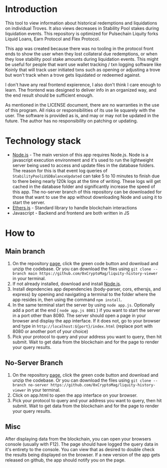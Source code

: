 # Introduction

This tool to view information about historical redemptions and liquidations on individual Troves. It also views decreases in Stability Pool stakes during liquidation events. This repository is optimized for Pulsechain Liquity forks Liquid Loans, Earn Protocol and Flex Protocol.

This app was created because there was no tooling in the protocol front ends to show the user when they lost collateral due redemptions, or when they lose stability pool stake amounts during liquidation events. This might be useful for people that want use wallet tracking / txn logging software like Koinly that will track user initiated txns such as opening or adjusting a trove but won't track when a trove gets liquidated or redeemed against.

I don't have any real frontend expierence, I also don't think I care enough to learn. The frontend was designed to deliver info in an organized way, and the end result should be sufficient enough.

As mentioned in the LICENSE document, there are no warranties in the use of this program. All risks or responsibilities of its use lie squarely with the user. The software is provided as is, and may or may not be updated in the future. The author has no responsibility on patching or updating.

# Technology stack

- [Node.js](https://nodejs.org/en/download/package-manager) - The main version of this app requires Node.js. Node is a javascript execution environment and it's used to run the lightweight server being used to access and update files in the database folders. The reason for this is that event log queries of `StabilityPoolLUSDBalanceUpdated` can take 5 to 10 minutes to finish due to there being nearly 120k logs at the time of writing. These logs will get cached in the database folder and significantly increase the speed of this app. The no-server branch of this repository can be downloaded for those that want to use the app without downloading Node and using it to start the server.
- [Ethers.js](https://docs.ethers.io/v6/) - Standard library to handle blockchain interactions
- Javascript - Backend and frontend are both written in JS

# How to

## Main branch

1. On the repository [page](https://github.com/0xCryptoMag/liquity-history-viewer), click the green code button and download and unzip the codebase. Or you can download the files using `git clone --branch main https://github.com/0xCryptoMag/liquity-history-viewer` in your terminal.
2. If not already installed, download and install [Node.js](https://nodejs.org/en/download/package-manager). 
3. Install depndencies app dependencies (body-parser, cors, ethersjs, and express) by opening and navigating a terminal to the folder where the app resides in, then using the command `npm install`.
4. In the same terminal start the server by using `node app.js`. Optionally add a port at the end ( `node app.js 8081` ) if you want to start the server in a port other than 8080. The server should open a page in your browser and display the app interface. If it does not, go to your browser and type in `http://localhost:${port}/index.html` (replace port with 8080 or another port of your choice)
5. Pick your protocol to query and your address you want to query, then hit submit. Wait to get data from the blockchain and for the page to render your query results.

## No-Server Branch
1. On the repository [page](https://github.com/0xCryptoMag/liquity-history-viewer), click the green code button and download and unzip the codebase. Or you can download the files using `git clone --branch no-server https://github.com/0xCryptoMag/liquity-history-viewer` in your terminal.
2. Click on app.html to open the app interface on your browser.
3. Pick your protocol to query and your address you want to query, then hit submit. Wait to get data from the blockchain and for the page to render your query results.

## Misc
After displaying data from the blockchain, you can open your browsers console (usually with F12). The page should have logged the query data in it's entirety to the console. You can view that as desired to double check the results being displayed on the browser.
If a new version of the app gets released on github, the app should notify you on the page.